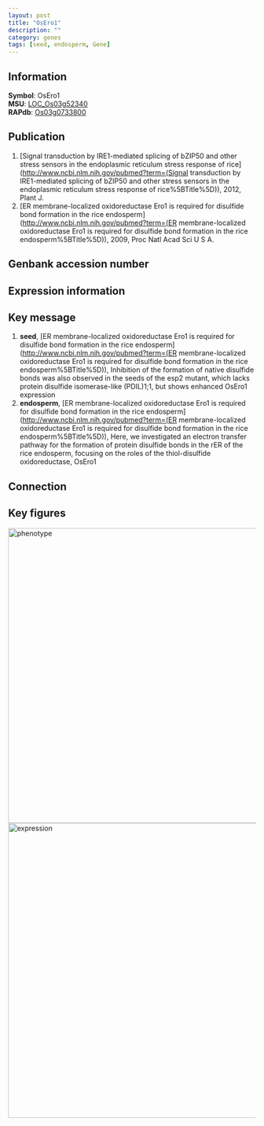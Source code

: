 ```yaml
---
layout: post
title: "OsEro1"
description: ""
category: genes
tags: [seed, endosperm, Gene]
---
```


## Information
__Symbol__: OsEro1  
__MSU__: [LOC_Os03g52340](http://rice.plantbiology.msu.edu/cgi-bin/ORF_infopage.cgi?orf=LOC_Os03g52340)  
__RAPdb__: [Os03g0733800](http://rapdb.dna.affrc.go.jp/viewer/gbrowse_details/irgsp1?name=Os03g0733800)  

## Publication
1. [Signal transduction by IRE1-mediated splicing of bZIP50 and other stress sensors in the endoplasmic reticulum stress response of rice](http://www.ncbi.nlm.nih.gov/pubmed?term=(Signal transduction by IRE1-mediated splicing of bZIP50 and other stress sensors in the endoplasmic reticulum stress response of rice%5BTitle%5D)), 2012, Plant J.
2. [ER membrane-localized oxidoreductase Ero1 is required for disulfide bond formation in the rice endosperm](http://www.ncbi.nlm.nih.gov/pubmed?term=(ER membrane-localized oxidoreductase Ero1 is required for disulfide bond formation in the rice endosperm%5BTitle%5D)), 2009, Proc Natl Acad Sci U S A.

## Genbank accession number

## Expression information

## Key message
1. __seed__, [ER membrane-localized oxidoreductase Ero1 is required for disulfide bond formation in the rice endosperm](http://www.ncbi.nlm.nih.gov/pubmed?term=(ER membrane-localized oxidoreductase Ero1 is required for disulfide bond formation in the rice endosperm%5BTitle%5D)),  Inhibition of the formation of native disulfide bonds was also observed in the seeds of the esp2 mutant, which lacks protein disulfide isomerase-like (PDIL)1;1, but shows enhanced OsEro1 expression
2. __endosperm__, [ER membrane-localized oxidoreductase Ero1 is required for disulfide bond formation in the rice endosperm](http://www.ncbi.nlm.nih.gov/pubmed?term=(ER membrane-localized oxidoreductase Ero1 is required for disulfide bond formation in the rice endosperm%5BTitle%5D)),  Here, we investigated an electron transfer pathway for the formation of protein disulfide bonds in the rER of the rice endosperm, focusing on the roles of the thiol-disulfide oxidoreductase, OsEro1

## Connection

## Key figures
<img src="http://ricencode.github.io/images/OsEro1.pheno.png" alt="phenotype"  style="width: 600px;"/>

<img src="http://ricencode.github.io/images/OsEro1.exp.png" alt="expression"  style="width: 600px;"/>


